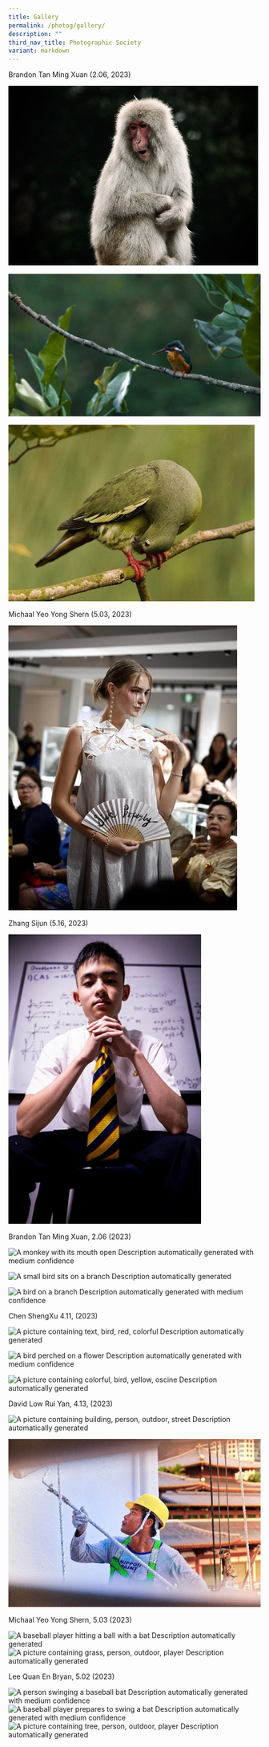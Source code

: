 ```yaml
---
title: Gallery
permalink: /photog/gallery/
description: ""
third_nav_title: Photographic Society
variant: markdown
---
```

Brandon Tan Ming Xuan (2.06, 2023)

![](/images/Clubs%20And%20Societies/Photo%20Club/Picture1.jpg)

![](/images/Clubs%20And%20Societies/Photo%20Club/Picture2.jpg)

![](/images/Clubs%20And%20Societies/Photo%20Club/Picture3.jpg)

Michaal Yeo Yong Shern (5.03, 2023)

![](/images/Clubs%20And%20Societies/Photo%20Club/Picture4.jpg)

Zhang Sijun (5.16, 2023)

![](/images/Clubs%20And%20Societies/Photo%20Club/Picture5.jpg)

Brandon Tan Ming Xuan, 2.06 (2023)

![A monkey with its mouth open
Description automatically generated with medium confidence](/images/Clubs%20And%20Societies/picture19a.jpg)

![A small bird sits on a branch
Description automatically generated](/images/Clubs%20And%20Societies/picture20a.jpg)

![A bird on a branch
Description automatically generated with medium confidence](/images/Clubs%20And%20Societies/picture21a.jpg)

Chen ShengXu 4.11, (2023)

![A picture containing text, bird, red, colorful
Description automatically generated](/images/Clubs%20And%20Societies/picture22a.jpg)

![A bird perched on a flower
Description automatically generated with medium confidence](/images/Clubs%20And%20Societies/picture23a.jpg)

![A picture containing colorful, bird, yellow, oscine
Description automatically generated](/images/Clubs%20And%20Societies/picture24a.jpg)

David Low Rui Yan, 4.13, (2023)

![A picture containing building, person, outdoor, street
Description automatically generated](/images/Clubs%20And%20Societies/picture25a.jpg)

![](/images/Clubs%20And%20Societies/picture26a.jpg)

Michaal Yeo Yong Shern, 5.03 (2023)

![A baseball player hitting a ball with a bat
Description automatically generated](/images/Clubs%20And%20Societies/picture27a.jpg)
![A picture containing grass, person, outdoor, player
Description automatically generated](/images/Clubs%20And%20Societies/picture28a.jpg)

Lee Quan En Bryan, 5.02 (2023)

![A person swinging a baseball bat
Description automatically generated with medium confidence](/images/Clubs%20And%20Societies/picture29a.jpg)
![A baseball player prepares to swing a bat
Description automatically generated with medium confidence](/images/Clubs%20And%20Societies/picture30a.jpg)
![A picture containing tree, person, outdoor, player
Description automatically generated](/images/Clubs%20And%20Societies/picture31a.jpg)